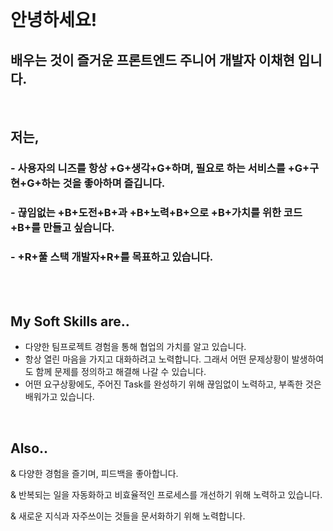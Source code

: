 <br />

# 안녕하세요!

## 배우는 것이 즐거운 프론트엔드 주니어 개발자 **이채현** 입니다.

<br />

## 저는,

### - 사용자의 니즈를 항상 +G+생각+G+하며, 필요로 하는 서비스를 +G+구현+G+하는 것을 좋아하며 즐깁니다.

### - 끊임없는 +B+도전+B+과 +B+노력+B+으로 +B+가치를 위한 코드+B+를 만들고 싶습니다.

### - +R+풀 스택 개발자+R+를 목표하고 있습니다.


<br /><br />

## My Soft Skills are..

- 다양한 팀프로젝트 경험을 통해 협업의 가치를 알고 있습니다.
- 항상 열린 마음을 가지고 대화하려고 노력합니다. 그래서 어떤 문제상황이 발생하여도 함께 문제를 정의하고 해결해 나갈 수 있습니다.
- 어떤 요구상황에도, 주어진 Task를 완성하기 위해 끊임없이 노력하고, 부족한 것은 배워가고 있습니다.

<br />

## Also..

& 다양한 경험을 즐기며, 피드백을 좋아합니다.

& 반복되는 일을 자동화하고 비효율적인 프로세스를 개선하기 위해 노력하고 있습니다.

& 새로운 지식과 자주쓰이는 것들을 문서화하기 위해 노력합니다.

